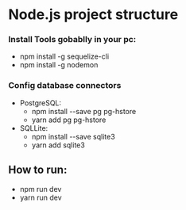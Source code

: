 Node.js project structure
=====
### Install Tools gobablly in your pc:
- npm install -g sequelize-cli
- npm install -g nodemon

### Config database connectors
  - PostgreSQL:
    - npm install --save pg pg-hstore
    - yarn add pg pg-hstore
  - SQLLite:
    - npm install --save sqlite3
    - yarn add sqlite3

## How to run:
  - npm run dev
  - yarn run dev
